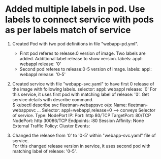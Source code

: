 # Added multiple labels in pod. Use labels to connect service with pods as per labels match of service

1) Created Pod with two pod definitions in file "webapp-pd.yml".
   - First pod referes to release:0 version of image. Two labels are added. Additional label release to show version.
     labels:
        appl: webappl
        release: '0'   
   - Second pod referes to release:0-5 version of image.
     labels:
        appl: webappl
        release: '0-5'    
2) Created service with file "webapp-svc.yaml" to have first 0 release of the image with following labels.
    selector:
      appl: webappl
      release: '0'
   For this service, it uses first pod with matching label of release: '0'.
   Get service details with describe command.  
   $ kubectl describe svc fleetman-webappsvc
   o/p:
    Name:                     fleetman-webappsvc
    ...
    Selector:                 appl=webappl,release=0      --> conveys Selector of service.
    Type:                     NodePort
    IP:                       <number1> 
    Port:                     http  80/TCP
    TargetPort:               80/TCP
    NodePort:                 http  30086/TCP
    Endpoints:                <number2>:80
    Session Affinity:         None
    External Traffic Policy:  Cluster
    Events:                   <none>

3) Changed the release from '0' to '0-5' within "webapp-svc.yaml" file of service.  
   For this changed release version in service, it uses second pod with matching label of release: '0-5'.
